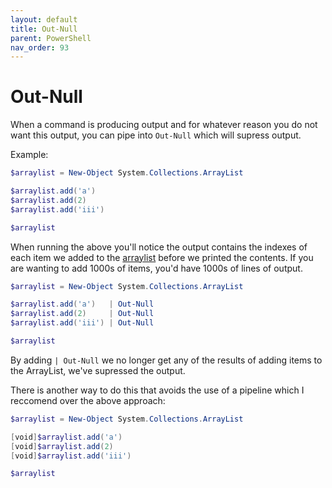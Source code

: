 ```yaml
---
layout: default
title: Out-Null
parent: PowerShell
nav_order: 93
---
```

# Out-Null
When a command is producing output and for whatever reason you do not want this output, you can pipe into `Out-Null` which will supress output.

Example:
```powershell
$arraylist = New-Object System.Collections.ArrayList

$arraylist.add('a')
$arraylist.add(2)
$arraylist.add('iii')

$arraylist
```

When running the above you'll notice the output contains the indexes of each item we added to the [arraylist] before we printed the contents. If you are wanting to add 1000s of items, you'd have 1000s of lines of output.

```powershell
$arraylist = New-Object System.Collections.ArrayList

$arraylist.add('a')   | Out-Null
$arraylist.add(2)     | Out-Null
$arraylist.add('iii') | Out-Null

$arraylist
```

By adding `| Out-Null` we no longer get any of the results of adding items to the ArrayList, we've supressed the output.

There is another way to do this that avoids the use of a pipeline which I reccomend over the above approach:
```powershell
$arraylist = New-Object System.Collections.ArrayList

[void]$arraylist.add('a')  
[void]$arraylist.add(2)    
[void]$arraylist.add('iii')

$arraylist
```

[arraylist]: https://kasmichta.github.io/hjkl/docs/PowerShell/data-structures.html#arraylist
